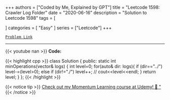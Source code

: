 
+++
authors = ["Coded by Me, Explained by GPT"]
title = "Leetcode 1598: Crawler Log Folder"
date = "2020-06-16"
description = "Solution to Leetcode 1598"
tags = [
    
]
categories = [
    "Easy"
]
series = ["Leetcode"]
+++



[`Problem Link`](https://leetcode.com/problems/crawler-log-folder/description/)

---
{{< youtube nan >}}
**Code:**

{{< highlight cpp >}}
class Solution {
public:
    static int minOperations(vector<string>& logs) {
        int level=0;
        for(auto& dir: logs){
            if (dir=="../") 
                level-=(level>0);
            else if (dir!="./")
                level++;
        //    cout<<level<<endl;
        }
        return level;
    }
};
{{< /highlight >}}



{{< notice tip >}}
[Check out my Momentum Learning course at Udemy! 🚀 "](https://www.udemy.com/course/blind-75-the-data-structures-and-algorithms-essentials/)
{{< /notice >}}

